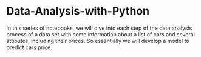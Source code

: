 # Data-Analysis-with-Python
In this series of notebooks, we will dive into each step of the data analysis process of a data set with some information about a list of cars and several attibutes, including their prices. So essentially we will develop a model to predict cars price.
